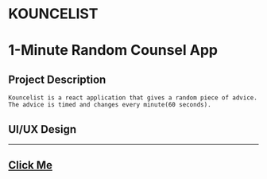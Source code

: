 # KOUNCELIST
# 1-Minute Random Counsel App

## Project Description

```
Kouncelist is a react application that gives a random piece of advice. The advice is timed and changes every minute(60 seconds).

```

## UI/UX Design

---

## [Click Me](https://kouncelist.web.app)

